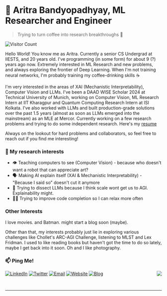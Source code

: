 # 🔬 Aritra Bandyopadhyay, ML Researcher and Engineer
> Trying to turn coffee into research breakthroughs 🔬

![Visitor Count](https://komarev.com/ghpvc/?username=Techie5879)

Hello World! You know me as Aritra. Currently a senior CS Undergrad at IIESTS, and 20 years old. I've programming (in some form) for about 9 (?) years ago now. Extremely interested in ML Research and new problems, and always exploring the frontier of Deep Learning. When I'm not training neural networks, I'm probably training my coffee-drinking skills ☕

I'm very interested in the areas of XAI (Mechanistic Interpretability), Computer Vision and LLMs. I've been a DAAD WISE Scholar 2024 at Technical University of Munich, working on Computer Vision, ML Research Intern at IIT Kharagpur and Quantum Computing Research Intern at ISI Kolkata. I've also worked with LLMs and built production-grade solutions over the past 1.5 years (almost as soon as LLMs emerged into the mainstream) as an MLE at Mercor. Currently working on a few research problems and trying to do some independent research. Here's my [resume](coming_soon)

Always on the lookout for hard problems and collaborators, so feel free to reach out if you find me interesting!


### 🔬 My research interests
- 👁️ Teaching computers to see (Computer Vision) - because who doesn't want a robot that can appreciate art?
- 🗣️ Making AI explain itself (XAI & Mechanistic Interpretability) - "Because I said so" doesn't cut it anymore
- 🦜 Trying to dissect LLMs because I think scale wont get us to AGI. Explainability might.
- 👩‍💻 Trying to improve code completion so I can relax more often

### Other Interests
I love movies. and Batman. might start a blog soon (maybe). 

Other than that, my interests probably just lie in exploring various challenges like Chollet's ARC-AGI Challenge, listening to MLST and Lex Fridman. I used to like reading books but haven't got the time to do so lately, maybe I get back into it soon. Oh and I like photography.


### 📫 Ping Me!
<a href="https://www.linkedin.com/in/aritraban/" target="_blank"><img src="https://img.shields.io/badge/LinkedIn-%230077B5.svg?&style=flat-square&logo=linkedin&logoColor=white" alt="LinkedIn"></a>
<a href="https://x.com/aritraban7" target="_blank"><img src="https://img.shields.io/badge/Twitter-%231DA1F2.svg?&style=flat-square&logo=twitter&logoColor=white" alt="Twitter"></a>
<a href="mailto:aritraxban@gmail.com"><img src="https://img.shields.io/badge/Email-D14836?style=flat-square&logo=gmail&logoColor=white" alt="Email"></a>
<a href="https://placeholder.com" target="_blank"><img src="https://img.shields.io/badge/Website-4285F4?style=flat-square&logo=google-chrome&logoColor=white" alt="Website"></a>
<a href="https://placeholder.com" target="_blank"><img src="https://img.shields.io/badge/Blog-FF5722?style=flat-square&logo=blogger&logoColor=white" alt="Blog"></a>
<img align="right" src="https://github-readme-stats.vercel.app/api/top-langs/?username=Techie5879&layout=compact&theme=radical" />

<br clear="both">

---
